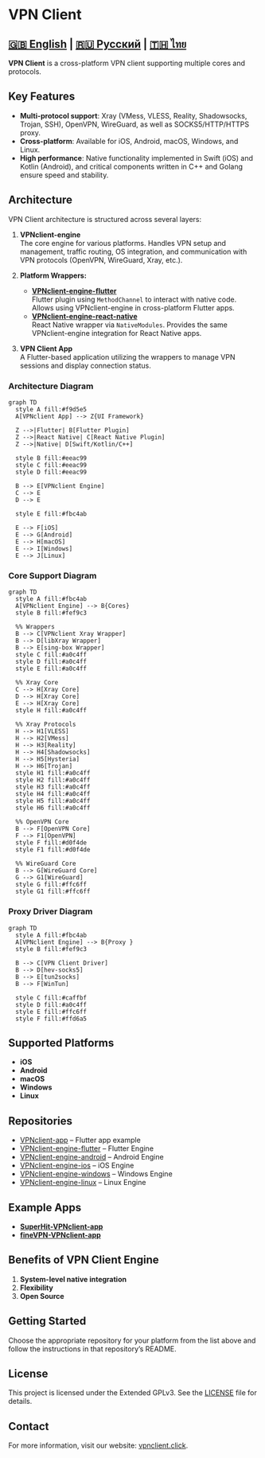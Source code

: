 # VPN Client

[🇬🇧 English](README.md) | [🇷🇺 Русский](README_ru.md) |  [🇹🇭 ไทย](README_th.md)
---

**VPN Client** is a cross-platform VPN client supporting multiple cores and protocols.

## Key Features

- **Multi-protocol support**: Xray (VMess, VLESS, Reality, Shadowsocks, Trojan, SSH), OpenVPN, WireGuard, as well as SOCKS5/HTTP/HTTPS proxy.
- **Cross-platform**: Available for iOS, Android, macOS, Windows, and Linux.
- **High performance**: Native functionality implemented in Swift (iOS) and Kotlin (Android), and critical components written in C++ and Golang ensure speed and stability.

## Architecture

VPN Client architecture is structured across several layers:

1. **VPNclient-engine**  
   The core engine for various platforms. Handles VPN setup and management, traffic routing, OS integration, and communication with VPN protocols (OpenVPN, WireGuard, Xray, etc.).

2. **Platform Wrappers:**
   - **[VPNclient-engine-flutter](https://github.com/VPNclient/VPNclient-engine-flutter)**  
     Flutter plugin using `MethodChannel` to interact with native code. Allows using VPNclient-engine in cross-platform Flutter apps.
   - **[VPNclient-engine-react-native](https://github.com/VPNclient/VPNclient-engine-flutter)**  
     React Native wrapper via `NativeModules`. Provides the same VPNclient-engine integration for React Native apps.

3. **VPN Client App**  
   A Flutter-based application utilizing the wrappers to manage VPN sessions and display connection status.

### Architecture Diagram

```mermaid
graph TD
  style A fill:#f9d5e5
  A[VPNclient App] --> Z{UI Framework}

  Z -->|Flutter| B[Flutter Plugin]
  Z -->|React Native| C[React Native Plugin]
  Z -->|Native| D[Swift/Kotlin/C++]

  style B fill:#eeac99
  style C fill:#eeac99
  style D fill:#eeac99

  B --> E[VPNclient Engine]
  C --> E
  D --> E

  style E fill:#fbc4ab

  E --> F[iOS]
  E --> G[Android]
  E --> H[macOS]
  E --> I[Windows]
  E --> J[Linux]
```

### Core Support Diagram

```mermaid
graph TD
  style A fill:#fbc4ab
  A[VPNclient Engine] --> B{Cores}
  style B fill:#fef9c3

  %% Wrappers
  B --> C[VPNclient Xray Wrapper]
  B --> D[libXray Wrapper]
  B --> E[sing-box Wrapper]
  style C fill:#a0c4ff
  style D fill:#a0c4ff
  style E fill:#a0c4ff

  %% Xray Core
  C --> H[Xray Core]
  D --> H[Xray Core]
  E --> H[Xray Core]
  style H fill:#a0c4ff

  %% Xray Protocols 
  H --> H1[VLESS]
  H --> H2[VMess]
  H --> H3[Reality]
  H --> H4[Shadowsocks]
  H --> H5[Hysteria]
  H --> H6[Trojan]
  style H1 fill:#a0c4ff
  style H2 fill:#a0c4ff
  style H3 fill:#a0c4ff
  style H4 fill:#a0c4ff
  style H5 fill:#a0c4ff
  style H6 fill:#a0c4ff

  %% OpenVPN Core
  B --> F[OpenVPN Core]
  F --> F1[OpenVPN]
  style F fill:#d0f4de
  style F1 fill:#d0f4de

  %% WireGuard Core
  B --> G[WireGuard Core]
  G --> G1[WireGuard]
  style G fill:#ffc6ff
  style G1 fill:#ffc6ff
```

### Proxy Driver Diagram
```mermaid
graph TD
  style A fill:#fbc4ab
  A[VPNclient Engine] --> B{Proxy }
  style B fill:#fef9c3

  B --> C[VPN Client Driver]
  B --> D[hev-socks5]
  B --> E[tun2socks]
  B --> F[WinTun]

  style C fill:#caffbf
  style D fill:#a0c4ff
  style E fill:#ffc6ff
  style F fill:#ffd6a5
```

## Supported Platforms

- **iOS**
- **Android**
- **macOS**
- **Windows**
- **Linux**

## Repositories

- [VPNclient-app](https://github.com/VPNclient/VPNclient-app) – Flutter app example
- [VPNclient-engine-flutter](https://github.com/VPNclient/VPNclient-engine-flutter) – Flutter Engine
- [VPNclient-engine-android](https://github.com/VPNclient/VPNclient-engine-android) – Android Engine
- [VPNclient-engine-ios](https://github.com/VPNclient/VPNclient-engine-ios) – iOS Engine
- [VPNclient-engine-windows](https://github.com/VPNclient/VPNclient-engine-windows) – Windows Engine
- [VPNclient-engine-linux](https://github.com/VPNclient/VPNclient-engine-linux) – Linux Engine

## Example Apps

- **[SuperHit-VPNclient-app](https://github.com/VPNclient/SuperHit-VPNclient-app)**
- **[fineVPN-VPNclient-app](https://github.com/VPNclient/fineVPN-VPNclient-app)**

## Benefits of VPN Client Engine

1. **System-level native integration**
2. **Flexibility**
3. **Open Source**

## Getting Started

Choose the appropriate repository for your platform from the list above and follow the instructions in that repository’s README.

## License

This project is licensed under the Extended GPLv3. See the [LICENSE](LICENSE.md) file for details.

## Contact

For more information, visit our website: [vpnclient.click](https://vpnclient.click/).
